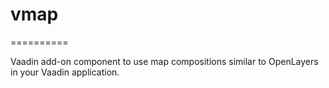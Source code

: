 # vmap
==========

Vaadin add-on component to use map compositions similar to OpenLayers in your Vaadin application.
